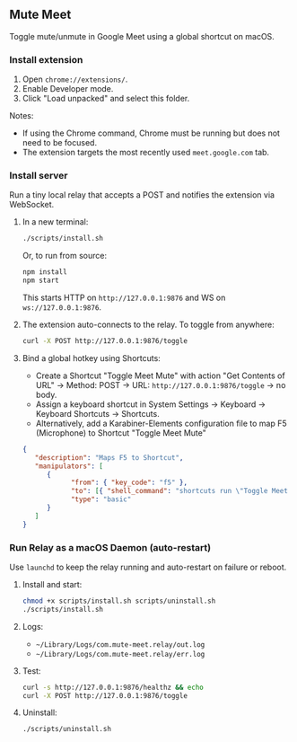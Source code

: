 ## Mute Meet

Toggle mute/unmute in Google Meet using a global shortcut on macOS.

### Install extension

1. Open `chrome://extensions/`.
2. Enable Developer mode.
3. Click "Load unpacked" and select this folder.

Notes:
- If using the Chrome command, Chrome must be running but does not need to be focused.
- The extension targets the most recently used `meet.google.com` tab.

### Install server

Run a tiny local relay that accepts a POST and notifies the extension via WebSocket.

1. In a new terminal:
   ```bash
   ./scripts/install.sh
   ```

   Or, to run from source:
   ```bash
   npm install
   npm start
   ```
   This starts HTTP on `http://127.0.0.1:9876` and WS on `ws://127.0.0.1:9876`.

2. The extension auto-connects to the relay. To toggle from anywhere:
   ```bash
   curl -X POST http://127.0.0.1:9876/toggle
   ```

3. Bind a global hotkey using Shortcuts:
   - Create a Shortcut "Toggle Meet Mute" with action "Get Contents of URL" → Method: POST → URL: `http://127.0.0.1:9876/toggle` → no body.
   - Assign a keyboard shortcut in System Settings → Keyboard → Keyboard Shortcuts → Shortcuts.
   - Alternatively, add a Karabiner-Elements configuration file to map F5 (Microphone) to Shortcut "Toggle Meet Mute"
   ```json
   {
      "description": "Maps F5 to Shortcut",
      "manipulators": [
         {
               "from": { "key_code": "f5" },
               "to": [{ "shell_command": "shortcuts run \"Toggle Meet Mute\"" }],
               "type": "basic"
         }
      ]
   }
   ```

### Run Relay as a macOS Daemon (auto-restart)

Use `launchd` to keep the relay running and auto-restart on failure or reboot.

1. Install and start:
   ```bash
   chmod +x scripts/install.sh scripts/uninstall.sh
   ./scripts/install.sh
   ```

3. Logs:
   - `~/Library/Logs/com.mute-meet.relay/out.log`
   - `~/Library/Logs/com.mute-meet.relay/err.log`

2. Test:
   ```bash
   curl -s http://127.0.0.1:9876/healthz && echo
   curl -X POST http://127.0.0.1:9876/toggle
   ```

3. Uninstall:
   ```bash
   ./scripts/uninstall.sh
   ```

